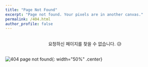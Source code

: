 ```yaml
---
title: "Page Not Found"
excerpt: "Page not found. Your pixels are in another canvas."
permalink: /404.html
author_profile: false
---
```

<br/>
<center>요청하신 페이지를 찾을 수 없습니다. 😥</center>  
<br/>

![404 page not found](https://oilmlio.com/assets/images/default/404-not-found.jpg){: width="50%" .center}

<script>
  var GOOG_FIXURL_LANG = 'en';
  var GOOG_FIXURL_SITE = 'https://oilmlio.com'
</script>
<script src="https://linkhelp.clients.google.com/tbproxy/lh/wm/fixurl.js">
</script>